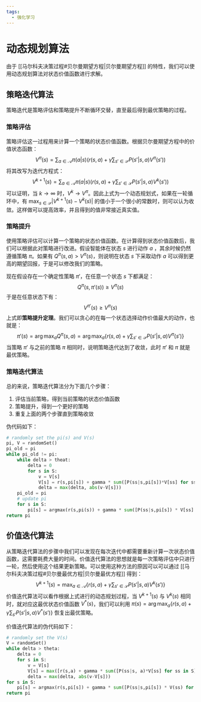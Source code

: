 ```yaml
---
tags:
  - 强化学习
---
```

# 动态规划算法

由于 [[马尔科夫决策过程#贝尔曼期望方程|贝尔曼期望方程]] 的特性，我们可以使用动态规划算法对状态价值函数进行求解。

## 策略迭代算法

策略迭代是策略评估和策略提升不断循环交替，直至最后得到最优策略的过程。

### 策略评估

策略评估这一过程用来计算一个策略的状态价值函数。根据贝尔曼期望方程中的价值状态函数：
$$
V^{\pi}(s)=\sum_{a\in \mathcal{A}}\pi(a|s)\left(r(s,a)+\gamma\sum_{s'\in\mathcal{S}}P(s'|s,a)V^{\pi}(s')\right)
$$
将其改写为迭代方程式：
$$
V^{k+1}(s)=\sum_{a\in \mathcal{A}}\pi(a|s)\left(r(s,a)+\gamma\sum_{s'\in\mathcal{S}}P(s'|s,a)V^{k}(s')\right)
$$
可以证明，当 $k\to \infty$ 时，$V^{k}\to V^{\pi}$。因此上式为一个动态规划式，如果在一轮循环中，有 $\max_{s\in\mathcal{S}}|V^{k+1}(s)-V^{k}(s)|$ 的值小于一个很小的常数时，则可以认为收敛。这样做可以提高效率，并且得到的值非常接近真实值。

### 策略提升

使用策略评估可以计算一个策略的状态价值函数。在计算得到状态价值函数后，我们可以根据此对策略进行改进。假设智能体在状态 $s$ 进行动作 $a$ ，其余时候仍然遵循策略 $\pi$。如果有 $Q^{\pi}{(s,a)}>V^{\pi}(s)$，则说明在状态 $s$ 下采取动作 $a$ 可以得到更高的期望回报，于是可以修改我们的策略。

现在假设存在一个确定性策略 $\pi'$，在任意一个状态 $s$ 下都满足：
$$
Q^{\pi}(s,\pi'(s))\geqslant V^{\pi}(s)
$$
于是在任意状态下有：
$$
V^{\pi'}(s)\geqslant V^{\pi}(s)
$$
上式即**策略提升定理**。我们可以贪心的在每一个状态选择动作价值最大的动作，也就是：
$$
\pi'(s)=\arg\max_{a}Q^\pi(s,a)=\arg\max_a\{r(s,a)+\gamma\sum_{s'\in \mathcal S}P(s'|s,a)V^\pi(s')\}
$$
当策略 $\pi'$ 与之前的策略 $\pi$ 相同时，说明策略迭代达到了收敛，此时 $\pi'$ 和 $\pi$ 就是最优策略。

### 策略迭代算法

总的来说，策略迭代算法分为下面几个步骤：
1. 评估当前策略，得到当前策略的状态价值函数
2. 策略提升，得到一个更好的策略
3. 重复上面的两个步骤直到策略收敛

伪代码如下：
```python
# randomly set the pi(s) and V(s)
pi, V = randomSet()
pi_old = pi
while pi_old != pi:
	while delta > theat:
		delta = 0
		for s in S:
			v = V[s]
			V[s] = r(s,pi[s]) + gamma * sum([P(ss|s,pi[s])*V[ss] for ss in S])
			delta = max(delta, abs(v-V[s]))
	pi_old = pi
	# update pi
	for s in S:
		pi[s] = argmax(r(s,pi(s)) + gamma * sum([P(ss|s,pi[s]) * V[ss] for ss in S]))
return pi
```

## 价值迭代算法

从策略迭代算法的步骤中我们可以发现在每次迭代中都需要重新计算一次状态价值函数，这需要耗费大量的时间。价值迭代算法的思想就是每一次策略评估中只进行一轮，然后使用这个结果更新策略。可以使用这种方法的原因可以可以通过 [[马尔科夫决策过程#贝尔曼最优方程|贝尔曼最优方程]] 得到：
$$
V^{k+1}(s) = \max_{a\in\mathcal A}\{r(s,a) + \gamma\sum_{s'\in\mathcal S}P(s'|s,a)V^{k}(s')\}
$$
价值迭代算法可以看作根据上式进行的动态规划过程，当 $V^{k+1}(s)$ 与 $V^{k}(s)$ 相同时，就对应这最优状态价值函数 $V^*(s)$，我们可以利用 $\pi(s)=\arg\max_a\{r(s,a)+\gamma\sum_{s'}P(s'|s,a)V^{*}(s')\}$ 恢复出最优策略。

价值迭代算法的伪代码如下：
```python
# randomly set the V(s)
V = randomSet()
while delta > theta:
	delta = 0
	for s in S:
		v = V[s]
		V[s] = max([r(s,a) + gamma * sum([P(ss|s, a)*V[ss] for ss in S]) for a in pi(s)])
		delta = max(delta, abs(v-V[s]))
for s in S:
	pi[s] = argmax(r(s,pi[s]) + gamma * sum([P(ss|s,pi[s]) * V(ss) for ss in S]))
return pi
```